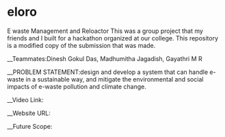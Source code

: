 <h1>eloro</h1> 
E waste Management and Reloactor 
This was a group project that my friends and I built for a hackathon organized at our college. This repository is a modified copy of the submission that was made.

__Teammates:Dinesh Gokul Das, Madhumitha Jagadish, Gayathri M R

__PROBLEM STATEMENT:design and develop a system that can handle e-waste in a sustainable way, 
and mitigate the environmental and social impacts of e-waste pollution and climate change.

__Video Link:


__Website URL:


__Future Scope:

